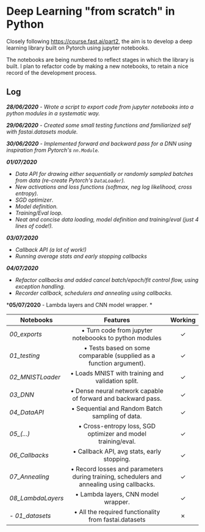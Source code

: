 # Deep Learning "from scratch" in Python

Closely following https://course.fast.ai/part2, the aim is to develop a deep learning library built on Pytorch using jupyter notebooks.

The notebooks are being numbered to reflect stages in which the library is built. I plan to refactor code by making a new notebooks, to retain a nice record of the development process.

## Log
*__28/06/2020__ - Wrote a script to export code from jupyter notebooks into a python modules in a systematic way.*

*__29/06/2020__ - Created some small testing functions and familiarized self with fastai.datasets module.*

*__30/06/2020__ - Implemented forward and backward pass for a DNN using inspiration from Pytorch's `nn.Module`.*


*__01/07/2020__*
- *Data API for drawing either sequentially or randomly sampled batches from data (re-create Pytorch's `DataLoader`).*
- *New activations and loss functions (softmax, neg log likelihood, cross entropy).*
- *SGD optimizer*.
- *Model definition.*
- *Training/Eval loop.*
- *Neat and concise data loading, model definition and training/eval (just 4 lines of code!).*

*__03/07/2020__*
- *Callback API (a lot of work!)*
- *Running average stats and early stopping callbacks*

*__04/07/2020__*
- *Refactor callbacks and added cancel batch/epoch/fit control flow, using exception handling.*
- *Recorder callback, schedulers and annealing using callbacks.*

*__05/07/2020__ - Lambda layers and CNN model wrapper. *

|  Notebooks  |  Features  |  Working  |
|-------------|:----------:|:---------:|
| *00_exports*  |  • Turn code from jupyter noteboooks to python modules  |  ✓ |
| *01_testing* | • Tests based on some comparable (supplied as a function argument). | ✓ |
| *02_MNISTLoader* | • Loads MNIST with training and validation split. | ✓ |
| *03_DNN* | • Dense neural network capable of forward and backward pass. | ✓ |
| *04_DataAPI* | • Sequential and Random Batch sampling of data. | ✓ |
| *05_(...)* | • Cross-entropy loss, SGD optimizer and model training/eval. | ✓ |
| *06_Callbacks* | • Callback API, avg stats, early stopping.   | ✓ |
| *07_Annealing* | • Record losses and parameters during training, schedulers and annealing using callbacks.   | ✓ |
| *08_LambdaLayers* | • Lambda layers, CNN model wrapper.   | ✓ |
| *- 01_datasets* | • All the required functionality from fastai.datasets | ✗ |
